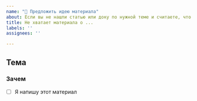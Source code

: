 ```yaml
---
name: "📝 Предложить идею материала"
about: Если вы не нашли статью или доку по нужной теме и считаете, что такой материал нужен
title: Не хватает материала о ...
labels: ''
assignees: ''

---
```


## Тема

<!-- Коротко опишите тему, которая не освещена. Какая информация должна быть в материале -->

### Зачем

<!-- Расскажите, почему эта тема важна, насколько она востребована -->


<!-- Поставьте галочку, если готовы написать этот материал сами с нашей помощью -->
- [ ] Я напишу этот материал
